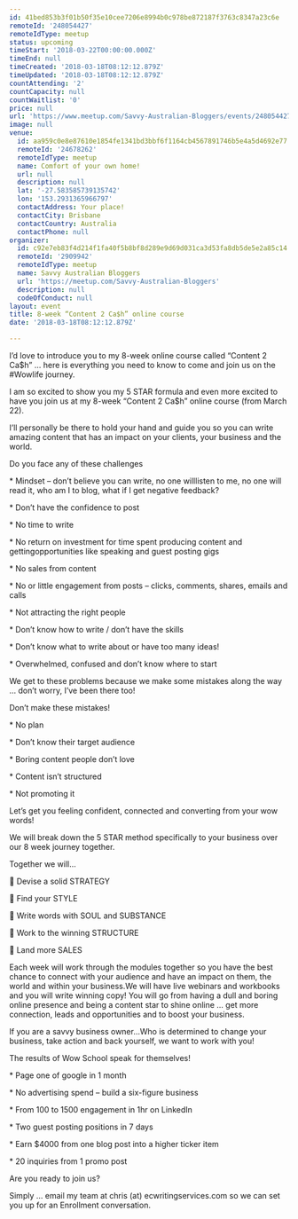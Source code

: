 ```yaml
---
id: 41bed853b3f01b50f35e10cee7206e8994b0c978be872187f3763c8347a23c6e
remoteId: '248054427'
remoteIdType: meetup
status: upcoming
timeStart: '2018-03-22T00:00:00.000Z'
timeEnd: null
timeCreated: '2018-03-18T08:12:12.879Z'
timeUpdated: '2018-03-18T08:12:12.879Z'
countAttending: '2'
countCapacity: null
countWaitlist: '0'
price: null
url: 'https://www.meetup.com/Savvy-Australian-Bloggers/events/248054427/'
image: null
venue:
  id: aa959c0e8e87610e1854fe1341bd3bbf6f1164cb4567891746b5e4a5d4692e77
  remoteId: '24678262'
  remoteIdType: meetup
  name: Comfort of your own home!
  url: null
  description: null
  lat: '-27.583585739135742'
  lon: '153.2931365966797'
  contactAddress: Your place!
  contactCity: Brisbane
  contactCountry: Australia
  contactPhone: null
organizer:
  id: c92e7eb83f4d214f1fa40f5b8bf8d289e9d69d031ca3d53fa8db5de5e2a85c14
  remoteId: '2909942'
  remoteIdType: meetup
  name: Savvy Australian Bloggers
  url: 'https://meetup.com/Savvy-Australian-Bloggers'
  description: null
  codeOfConduct: null
layout: event
title: 8-week “Content 2 Ca$h” online course
date: '2018-03-18T08:12:12.879Z'

---
```

<p>I’d love to introduce you to my 8-week online course called “Content 2 Ca$h” … here is everything you need to know to come and join us on the #Wowlife journey.</p> <p>I am so excited to show you my 5 STAR formula and even more excited to have you join us at my 8-week “Content 2 Ca$h” online course (from March 22).</p> <p>I’ll personally be there to hold your hand and guide you so you can write amazing content that has an impact on your clients, your business and the world.</p> <p>Do you face any of these challenges</p> <p>* Mindset – don’t believe you can write, no one willlisten to me, no one will read it, who am I to blog, what if I get negative feedback?</p> <p>* Don’t have the confidence to post</p> <p>* No time to write</p> <p>* No return on investment for time spent producing content and gettingopportunities like speaking and guest posting gigs</p> <p>* No sales from content</p> <p>* No or little engagement from posts – clicks, comments, shares, emails and calls</p> <p>* Not attracting the right people</p> <p>* Don’t know how to write / don’t have the skills</p> <p>* Don’t know what to write about or have too many ideas!</p> <p>* Overwhelmed, confused and don’t know where to start </p> <p>We get to these problems because we make some mistakes along the way … don’t worry, I’ve been there too!</p> <p>Don’t make these mistakes!</p> <p>* No plan</p> <p>* Don’t know their target audience</p> <p>* Boring content people don’t love</p> <p>* Content isn’t structured</p> <p>* Not promoting it </p> <p>Let’s get you feeling confident, connected and converting from your wow words!</p> <p>We will break down the 5 STAR method specifically to your business over our 8 week journey together.</p> <p>Together we will…</p> <p>🌟 Devise a solid STRATEGY</p> <p>🌟 Find your STYLE</p> <p>🌟 Write words with SOUL and SUBSTANCE</p> <p>🌟 Work to the winning STRUCTURE</p> <p>🌟 Land more SALES</p> <p>Each week will work through the modules together so you have the best chance to connect with your audience and have an impact on them, the world and within your business.We will have live webinars and workbooks and you will write winning copy! You will go from having a dull and boring online presence and being a content star to shine online … get more connection, leads and opportunities and to boost your business. </p> <p>If you are a savvy business owner…Who is determined to change your business, take action and back yourself, we want to work with you!</p> <p>The results of Wow School speak for themselves!</p> <p>* Page one of google in 1 month</p> <p>* No advertising spend – build a six-figure business</p> <p>* From 100 to 1500 engagement in 1hr on LinkedIn</p> <p>* Two guest posting positions in 7 days</p> <p>* Earn $4000 from one blog post into a higher ticker item</p> <p>* 20 inquiries from 1 promo post </p> <p>Are you ready to join us? </p> <p>Simply … email my team at chris (at) ecwritingservices.com so we can set you up for an Enrollment conversation.</p>
